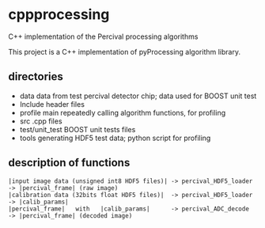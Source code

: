 cppprocessing
===================================================================

C++ implementation of the Percival processing algorithms

This project is a C++ implementation of pyProcessing algorithm library.

directories
-------------------------------------------------------------------

* data             data from test percival detector chip; data used for BOOST unit test
* Include          header files
* profile          main repeatedly calling algorithm functions, for profiling
* src              .cpp files
* test/unit_test   BOOST unit tests files
* tools            generating HDF5 test data; python script for profiling

description of functions
--------------------------------------------------------------------

    |input image data (unsigned int8 HDF5 files)| -> percival_HDF5_loader -> |percival_frame| (raw image)
    |calibration data (32bits float HDF5 files)|  -> percival_HDF5_loader -> |calib_params|
    |percival_frame|   with   |calib_params|      -> percival_ADC_decode  -> |percival_frame| (decoded image)





